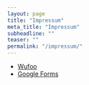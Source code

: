 ```yaml
---
layout: page
title: "Impressum"
meta_title: "Impressum"
subheadline: ""
teaser: ""
permalink: "/impressum/"
---
```


- [Wufoo][1]
- [Google Forms][2]


 [1]: http://www.wufoo.com/
 [2]: https://www.google.com/intl/de_de/forms/about/
